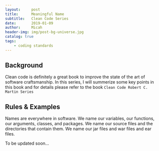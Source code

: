 ```yaml
---
layout:     post
title:      Meaningful Name
subtitle:   Clean Code Series
date:       2019-01-09
author:     Micah
header-img: img/post-bg-universe.jpg
catalog: true
tags:
    - coding standards
---
```


## Background

Clean code is definitely a great book to improve the state of the art of software craftsmanship. 
In this series, I will summerize some key points in this book and for details please refer to the book 
`Clean Code Robert C. Martin Series`


## Rules & Examples

Names are everywhere in software. We name our variables, our functions, our arguments, classes, and packages. We name our source files and the directories that contain them. We name our jar files and war files and ear files. 


To be updated soon...





 

